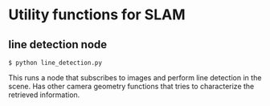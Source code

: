 # Utility functions for SLAM

## line detection node

```
$ python line_detection.py
```

This runs a node that subscribes to images and perform line detection in the scene. Has other camera geometry functions that tries to characterize the retrieved information.